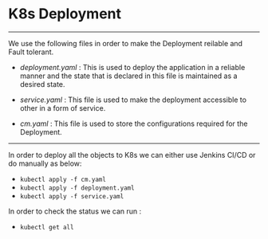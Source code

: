 # K8s Deployment

---------------------------------------------------------------------------------------------------------------------------------------------------

We use the following files in order to make the Deployment reilable and Fault tolerant.

- _*deployment.yaml*_ : This is used to deploy the application in a reliable manner and the state that is declared in this file is maintained as a desired state.

- *_service.yaml_* : This file is used to make the deployment accessible to other in a form of service.

- *_cm.yaml_* : This file is used to store the configurations required for the Deployment.


----------------------------------------------------------------------------------------------------------------------------------------------------

In order to deploy all the objects to K8s we can either use Jenkins CI/CD or do manually as below:

- `kubectl apply -f cm.yaml`
- `kubectl apply -f deployment.yaml`
- `kubectl apply -f service.yaml`

In order to check the status we can run : 

- `kubectl get all` 



